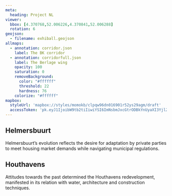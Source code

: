 ```yaml
---
meta:
  heading: Project NL
viewer:
  bbox: [4.370768,52.006226,4.370841,52.006288]
  rotation: 6
geojson:
  - filename: exhiball.geojson
allmaps:
  - annotation: corridor.json
    label: The BK corridor
  - annotation: corridorfull.json
    label: The Berlage wing
    opacity: 100
    saturation: 0
    removeBackground:
      color: "#ffffff"
      threshold: 22
      hardness: 76
    colorize: "#ffffff"
mapbox:
  styleUrl: 'mapbox://styles/momokb/clpqw96dn016901r52ys29agm/draft'
  accessToken: 'pk.eyJ1IjoibW9tb2tiIiwiYSI6ImNsbmJxcGtrODBkYnUyaXI3Yjl2ODR1NTkifQ.OvugAnw_FwWro66sJ7Rl5A'
---
```

## Helmersbuurt

Helmersbuurt’s evolution reflects the desire for adaptation by private parties to meet housing market demands while navigating municipal regulations.

## Houthavens

Attitudes towards the past determined the Houthavens redevelopment, manifested in its relation with water, architecture and construction techniques.